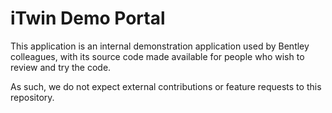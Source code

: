 # iTwin Demo Portal

This application is an internal demonstration application used by Bentley colleagues, with its source code made available for people who wish to review and try the code.

As such, we do not expect external contributions or feature requests to this repository.
